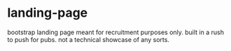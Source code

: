 # landing-page
bootstrap landing page meant for recruitment purposes only. built in a rush to push for pubs. not a technical showcase of any sorts.
